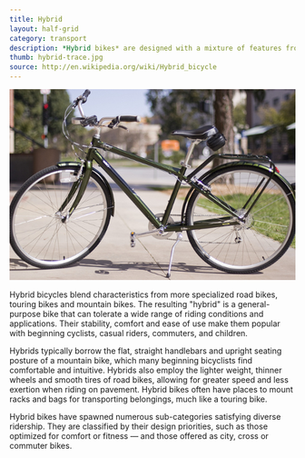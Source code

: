 ```yaml
---
title: Hybrid
layout: half-grid
category: transport
description: *Hybrid bikes* are designed with a mixture of features from sportive, touring, and mountain bikes.
thumb: hybrid-trace.jpg
source: http://en.wikipedia.org/wiki/Hybrid_bicycle
---
```


![Bike photo](img/bikes/hybrid-trace.jpg)

Hybrid bicycles blend characteristics from more specialized road bikes, touring bikes and mountain bikes. The resulting "hybrid" is a general-purpose bike that can tolerate a wide range of riding conditions and applications. Their stability, comfort and ease of use make them popular with beginning cyclists, casual riders, commuters, and children.

Hybrids typically borrow the flat, straight handlebars and upright seating posture of a mountain bike, which many beginning bicyclists find comfortable and intuitive. Hybrids also employ the lighter weight, thinner wheels and smooth tires of road bikes, allowing for greater speed and less exertion when riding on pavement. Hybrid bikes often have places to mount racks and bags for transporting belongings, much like a touring bike.

Hybrid bikes have spawned numerous sub-categories satisfying diverse ridership. They are classified by their design priorities, such as those optimized for comfort or fitness — and those offered as city, cross or commuter bikes.